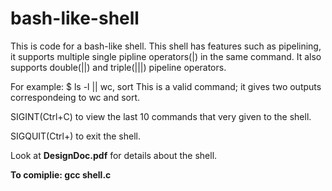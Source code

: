 # bash-like-shell

This is code for a bash-like shell. This shell has features such as pipelining, it supports multiple single pipline operators(|) in the same command. It also supports double(||) and triple(|||) pipeline operators.

For example:
  $ ls -l || wc, sort
  This is a valid command; it gives two outputs correspondeing to wc and sort.

SIGINT(Ctrl+C) to view the last 10 commands that very given to the shell.

SIGQUIT(Ctrl+\) to exit the shell.

Look at **DesignDoc.pdf** for details about the shell.

**To comiplie: gcc shell.c**
